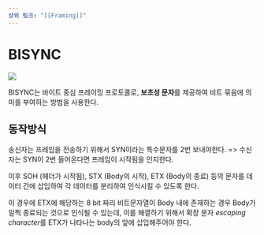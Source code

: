 ```yaml
---
상위 링크: "[[Framing]]"
---
```

# BISYNC

![](https://i.imgur.com/fHwAK0d.png)

BISYNC는 바이트 중심 프레이밍 프로토콜로, **보초성 문자**를 제공하여 비트 묶음에 의미를 부여하는 방법을 사용한다.

## 동작방식

송신자는 프레임을 전송하기 위해서 SYN이라는 특수문자를 2번 보내야한다. => 수신자는 SYN이 2번 들어온다면 프레임이 시작됨을 인지한다.

이후 SOH (헤더가 시작됨), STX (Body의 시작), ETX (Body의 종료) 등의 문자를 데이터 간에 삽입하여 각 데이터를 분리하여 인식시킬 수 있도록 한다.

이 경우에 ETX에 해당하는 8 bit 짜리 비트문자열이 Body 내에 존재하는 경우 Body가 일찍 종료되는 것으로 인식될 수 있는데, 이를 해결하기 위해서 확장 문자 *escaping character*를 ETX가 나타나는 body의 앞에 삽입해주어야 한다.
